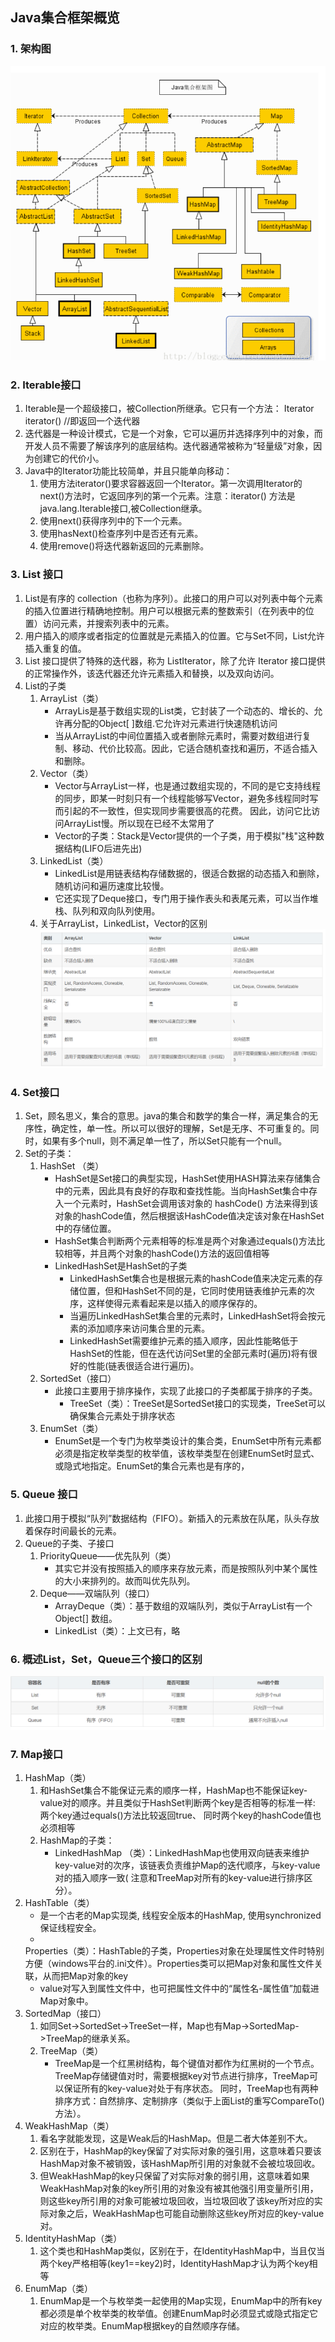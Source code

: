 ## Java集合框架概览

### 1. 架构图<p>

![img_3.png](img_3.png)

### 2. Iterable接口

1. Iterable是一个超级接口，被Collection所继承。它只有一个方法： Iterator<T> iterator() //即返回一个迭代器
2. 迭代器是一种设计模式，它是一个对象，它可以遍历并选择序列中的对象，而开发人员不需要了解该序列的底层结构。迭代器通常被称为“轻量级”对象，因为创建它的代价小。
3. Java中的Iterator功能比较简单，并且只能单向移动：
    1. 使用方法iterator()要求容器返回一个Iterator。第一次调用Iterator的next()方法时，它返回序列的第一个元素。注意：iterator()
       方法是java.lang.Iterable接口,被Collection继承。
    2. 使用next()获得序列中的下一个元素。
    3. 使用hasNext()检查序列中是否还有元素。
    4. 使用remove()将迭代器新返回的元素删除。

### 3. List 接口

1. List是有序的 collection（也称为序列）。此接口的用户可以对列表中每个元素的插入位置进行精确地控制。用户可以根据元素的整数索引（在列表中的位置）访问元素，并搜索列表中的元素。
2. 用户插入的顺序或者指定的位置就是元素插入的位置。它与Set不同，List允许插入重复的值。
3. List 接口提供了特殊的迭代器，称为 ListIterator，除了允许 Iterator 接口提供的正常操作外，该迭代器还允许元素插入和替换，以及双向访问。
4. List的子类
    1. ArrayList（类）
        * ArrayLis是基于数组实现的List类，它封装了一个动态的、增长的、允许再分配的Object[ ]数组.它允许对元素进行快速随机访问
        * 当从ArrayList的中间位置插入或者删除元素时，需要对数组进行复制、移动、代价比较高。因此，它适合随机查找和遍历，不适合插入和删除。
    2. Vector（类）
        * Vector与ArrayList一样，也是通过数组实现的，不同的是它支持线程的同步，即某一时刻只有一个线程能够写Vector，避免多线程同时写而引起的不一致性，但实现同步需要很高的花费。
          因此，访问它比访问ArrayList慢。所以现在已经不太常用了
        * Vector的子类：Stack是Vector提供的一个子类，用于模拟"栈"这种数据结构(LIFO后进先出)
    3. LinkedList（类）
        * LinkedList是用链表结构存储数据的，很适合数据的动态插入和删除，随机访问和遍历速度比较慢。
        * 它还实现了Deque接口，专门用于操作表头和表尾元素，可以当作堆栈、队列和双向队列使用。
    4. 关于ArrayList，LinkedList，Vector的区别
       ![img_1.png](img_1.png)

### 4. Set接口

1. Set，顾名思义，集合的意思。java的集合和数学的集合一样，满足集合的无序性，确定性，单一性。所以可以很好的理解，Set是无序、不可重复的。同时，如果有多个null，则不满足单一性了，所以Set只能有一个null。
2. Set的子类：
    1. HashSet （类）
        * HashSet是Set接口的典型实现，HashSet使用HASH算法来存储集合中的元素，因此具有良好的存取和查找性能。当向HashSet集合中存入一个元素时，HashSet会调用该对象的 hashCode()
          方法来得到该对象的hashCode值，然后根据该HashCode值决定该对象在HashSet中的存储位置。
        * HashSet集合判断两个元素相等的标准是两个对象通过equals()方法比较相等，并且两个对象的hashCode()方法的返回值相等
        * LinkedHashSet是HashSet的子类
            * LinkedHashSet集合也是根据元素的hashCode值来决定元素的存储位置，但和HashSet不同的是，它同时使用链表维护元素的次序，这样使得元素看起来是以插入的顺序保存的。
            * 当遍历LinkedHashSet集合里的元素时，LinkedHashSet将会按元素的添加顺序来访问集合里的元素。
            * LinkedHashSet需要维护元素的插入顺序，因此性能略低于HashSet的性能，但在迭代访问Set里的全部元素时(遍历)将有很好的性能(链表很适合进行遍历)。
    2. SortedSet（接口）
        * 此接口主要用于排序操作，实现了此接口的子类都属于排序的子类。
            * TreeSet（类）：TreeSet是SortedSet接口的实现类，TreeSet可以确保集合元素处于排序状态
    3. EnumSet（类）
        * EnumSet是一个专门为枚举类设计的集合类，EnumSet中所有元素都必须是指定枚举类型的枚举值，该枚举类型在创建EnumSet时显式、或隐式地指定。EnumSet的集合元素也是有序的，

### 5. Queue 接口

1. 此接口用于模拟“队列”数据结构（FIFO）。新插入的元素放在队尾，队头存放着保存时间最长的元素。
2. Queue的子类、子接口
    1. PriorityQueue——优先队列（类）
        * 其实它并没有按照插入的顺序来存放元素，而是按照队列中某个属性的大小来排列的。故而叫优先队列。
    2. Deque——双端队列（接口）
        * ArrayDeque（类）：基于数组的双端队列，类似于ArrayList有一个Object[] 数组。
        * LinkedList（类）：上文已有，略

### 6. 概述List，Set，Queue三个接口的区别

![img_2.png](img_2.png)

### 7. Map接口

1. HashMap（类）
    1. 和HashSet集合不能保证元素的顺序一样，HashMap也不能保证key-value对的顺序。并且类似于HashSet判断两个key是否相等的标准一样: 两个key通过equals()方法比较返回true、
       同时两个key的hashCode值也必须相等
    2. HashMap的子类：
        * LinkedHashMap （类）：LinkedHashMap也使用双向链表来维护key-value对的次序，该链表负责维护Map的迭代顺序，与key-value对的插入顺序一致(
          注意和TreeMap对所有的key-value进行排序区分）。
2. HashTable（类）
    * 是一个古老的Map实现类, 线程安全版本的HashMap, 使用synchronized保证线程安全。
    *
   Properties（类）：HashTable的子类，Properties对象在处理属性文件时特别方便（windows平台的.ini文件）。Properties类可以把Map对象和属性文件关联，从而把Map对象的key
    - value对写入到属性文件中，也可把属性文件中的“属性名-属性值”加载进Map对象中。
3. SortedMap（接口）
    1. 如同Set->SortedSet->TreeSet一样，Map也有Map->SortedMap->TreeMap的继承关系。
    2. TreeMap（类）
        * TreeMap是一个红黑树结构，每个键值对都作为红黑树的一个节点。TreeMap存储键值对时，需要根据key对节点进行排序，TreeMap可以保证所有的key-value对处于有序状态。
          同时，TreeMap也有两种排序方式：自然排序、定制排序（类似于上面List的重写CompareTo()方法）。
4. WeakHashMap（类）
    1. 看名字就能发现，这是Weak后的HashMap。但是二者大体差别不大。
    2. 区别在于，HashMap的key保留了对实际对象的强引用，这意味着只要该HashMap对象不被销毁，该HashMap所引用的对象就不会被垃圾回收。
    3. 但WeakHashMap的key只保留了对实际对象的弱引用，这意味着如果WeakHashMap对象的key所引用的对象没有被其他强引用变量所引用，
       则这些key所引用的对象可能被垃圾回收，当垃圾回收了该key所对应的实际对象之后，WeakHashMap也可能自动删除这些key所对应的key-value对。
5. IdentityHashMap（类）
    1. 这个类也和HashMap类似，区别在于，在IdentityHashMap中，当且仅当两个key严格相等(key1==key2)时，IdentityHashMap才认为两个key相等
6. EnumMap（类）
    1. EnumMap是一个与枚举类一起使用的Map实现，EnumMap中的所有key都必须是单个枚举类的枚举值。创建EnumMap时必须显式或隐式指定它对应的枚举类。EnumMap根据key的自然顺序存储。
